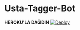 # Usta-Tagger-Bot

<b>HEROKU'LA DAĞIDIN</b>
[![Deploy](https://www.herokucdn.com/deploy/button.svg)](https://heroku.com/deploy?template=https://github.com/NakhidSafarov/Usta-Tagger-Bot.git)
